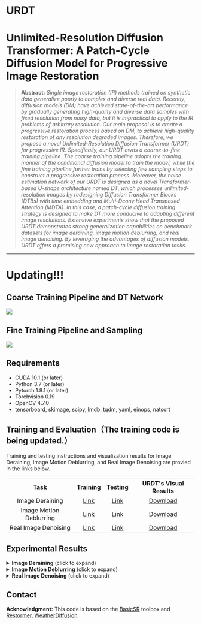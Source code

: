 
# URDT
# Unlimited-Resolution Diffusion Transformer: A Patch-Cycle Diffusion Model for Progressive Image Restoration
<!By Liyan Wang, Qinyu Yang, Bo Fu, Ximing Li, and Zhixun Su>

> **Abstract:** *Single image restoration (IR) methods trained on synthetic data generalize poorly to complex and diverse real data. Recently, diffusion models (DM) have achieved state-of-the-art performance by gradually generating high-quality and diverse data samples with fixed resolution from noisy data, but it is impractical to apply to the IR problems of arbitrary resolution. Our main proposal is to create a progressive restoration process based on DM, to achieve high-quality restoration of any resolution degraded images. Therefore, we propose a novel Unlimited-Resolution Diffusion Transformer (URDT) for progressive IR. Specifically, our URDT owns a coarse-to-fine training pipeline. The coarse training pipeline adopts the training manner of the conditional diffusion model to train the model, while the fine training pipeline further trains by selecting few sampling steps to construct a progressive restoration process. Moreover, the noise estimation network of our URDT is designed as a novel Transformer-based U-shape architecture named DT, which processes unlimited-resolution images by redesigning Diffusion Transformer Blocks (DTBs) with time embedding and Multi-Dconv Head Transposed Attention (MDTA). In this case, a patch-cycle diffusion training strategy is designed to make DT more conducive to adapting different image resolutions. Extensive experiments show that the proposed URDT demonstrates strong generalization capabilities on benchmark datasets for image deraining, image motion deblurring, and real image denoising. By leveraging the advantages of diffusion models, URDT offers a promising new approach to image restoration tasks.* 
<hr />

# Updating!!!

## Coarse Training Pipeline and DT Network

<img src = "https://github.com/wlydlut/URDT-main/blob/main/Figs/fig1.png#pic_center"> 

## Fine Training Pipeline and Sampling

<img src = "https://github.com/wlydlut/URDT-main/blob/main/Figs/fig2.png#pic_center"> 

## Requirements
- CUDA 10.1 (or later)
- Python 3.7 (or later)
- Pytorch 1.8.1 (or later)
- Torchvision 0.19
- OpenCV 4.7.0
- tensorboard, skimage, scipy, lmdb, tqdm, yaml, einops, natsort

## Training and Evaluation（The training code is being updated.）

Training and testing instructions and visualization results for Image Deraining, Image Motion Deblurring, and Real Image Denoising are provied in the links below. 

<table>
  <tr>
    <th align="center">Task</th>
    <th align="center">Training</th>
    <th align="center">Testing</th>
    <th align="center">URDT's Visual Results</th>
  </tr>
  <tr>
    <td align="center">Image Deraining</td>
    <td align="center"><a href="Deraining#Training">Link</a></td>
    <td align="center"><a href="https://github.com/wlydlut/URDT-main/tree/main/Deraining#testing">Link</a></td>
    <td align="center"><a href="https://drive.google.com/drive/folders/1v4aAFDAojHtedtRmPcqVKJcAixW5dZ8m">Download</a></td>
  </tr>
  <tr>
    <td align="center">Image Motion Deblurring</td>
    <td align="center"><a href="https://github.com/wlydlut/URDT-main/tree/main/Motion_Deblurring#training">Link</a></td>
    <td align="center"><a href="https://github.com/wlydlut/URDT-main/tree/main/Motion_Deblurring#testing">Link</a></td>
    <td align="center"><a href="https://drive.google.com/drive/folders/1qYVPblP0kCyfIoxDQ2NBsdbv_MoZ24S4">Download</a></td>
  </tr>
  <tr>
     <td align="center">Real Image Denoising</td>
    <td align="center"><a href="https://github.com/wlydlut/URDT-main/tree/main/Denoising#training">Link</a></td>
    <td align="center"><a href="https://github.com/wlydlut/URDT-main/tree/main/Denoising#testing">Link</a></td>
    <td align="center"><a href="https://drive.google.com/drive/folders/1hgSYcwSLktFh42LA9bDXTLUuNzThdJVA">Download</a></td>
  </tr>
</table>

## Experimental Results

<details>
<summary><strong>Image Deraining</strong> (click to expand) </summary>

<p align="center"><img src = "https://github.com/wlydlut/URDT-main/blob/main/Figs/tab1.png#pic_center"></p> 
<p align="center"><img src = "https://github.com/wlydlut/URDT-main/blob/main/Figs/fig3.png#pic_center" width="1000"></p> 

</details>

<details>
<summary><strong>Image Motion Deblurring</strong> (click to expand) </summary>

<p align="center"><img src = "https://github.com/wlydlut/URDT-main/blob/main/Figs/tab2.png#pic_center" width="500"></p>
<p align="center"><img src = "https://github.com/wlydlut/URDT-main/blob/main/Figs/fig4.png#pic_center" width="1000"></p>
</details>

<details>
<summary><strong>Real Image Denoising</strong> (click to expand) </summary>

<p align="center"><img src = "https://github.com/wlydlut/URDT-main/blob/main/Figs/tab3.png#pic_center" width="500"></p>
<p align="center"><img src = "https://github.com/wlydlut/URDT-main/blob/main/Figs/fig5.png#pic_center" width="1000"></p>
<p align="center"><img src = "https://github.com/wlydlut/URDT-main/blob/main/Figs/fig6.png#pic_center" width="1000"></p>
</details>

## Contact
<!Should you have any questions, please contact wangliyan@mail.dlut.edu.cn >


**Acknowledgment:** This code is based on the [BasicSR](https://github.com/xinntao/BasicSR) toolbox and [Restormer](https://github.com/swz30/Restormer), [WeatherDiffusion](https://github.com/IGITUGraz/WeatherDiffusion). 

